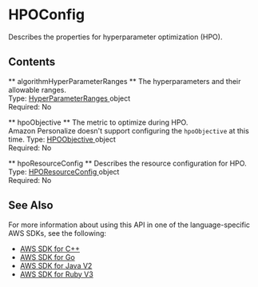 # HPOConfig<a name="API_HPOConfig"></a>

Describes the properties for hyperparameter optimization \(HPO\)\.

## Contents<a name="API_HPOConfig_Contents"></a>

 ** algorithmHyperParameterRanges **   <a name="personalize-Type-HPOConfig-algorithmHyperParameterRanges"></a>
The hyperparameters and their allowable ranges\.  
Type: [ HyperParameterRanges ](API_HyperParameterRanges.md) object  
Required: No

 ** hpoObjective **   <a name="personalize-Type-HPOConfig-hpoObjective"></a>
The metric to optimize during HPO\.  
Amazon Personalize doesn't support configuring the `hpoObjective` at this time\.
Type: [ HPOObjective ](API_HPOObjective.md) object  
Required: No

 ** hpoResourceConfig **   <a name="personalize-Type-HPOConfig-hpoResourceConfig"></a>
Describes the resource configuration for HPO\.  
Type: [ HPOResourceConfig ](API_HPOResourceConfig.md) object  
Required: No

## See Also<a name="API_HPOConfig_SeeAlso"></a>

For more information about using this API in one of the language\-specific AWS SDKs, see the following:
+  [ AWS SDK for C\+\+](https://docs.aws.amazon.com/goto/SdkForCpp/personalize-2018-05-22/HPOConfig) 
+  [ AWS SDK for Go](https://docs.aws.amazon.com/goto/SdkForGoV1/personalize-2018-05-22/HPOConfig) 
+  [ AWS SDK for Java V2](https://docs.aws.amazon.com/goto/SdkForJavaV2/personalize-2018-05-22/HPOConfig) 
+  [ AWS SDK for Ruby V3](https://docs.aws.amazon.com/goto/SdkForRubyV3/personalize-2018-05-22/HPOConfig) 